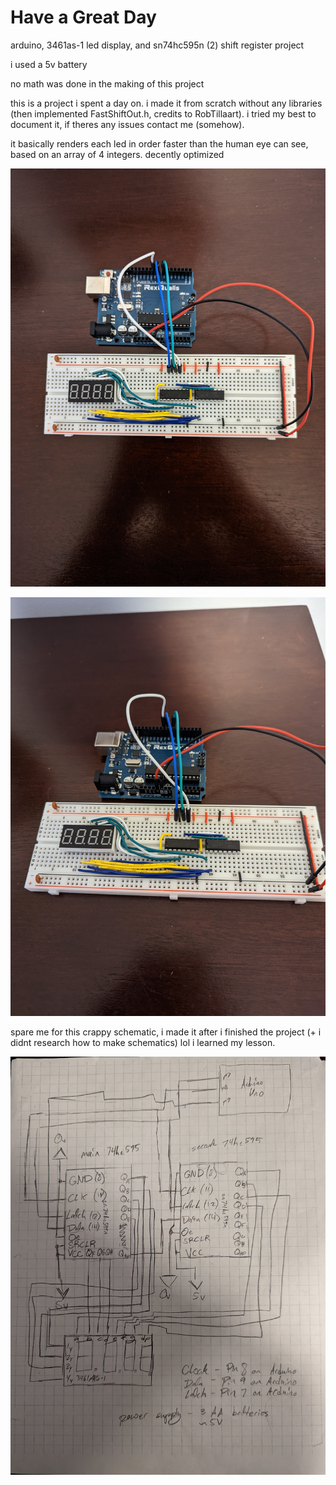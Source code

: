 # Have a Great Day
 arduino, 3461as-1 led display, and sn74hc595n (2) shift register project

i used a 5v battery

no math was done in the making of this project

this is a project i spent a day on. i made it from scratch without any libraries (then implemented FastShiftOut.h, credits to RobTillaart). i tried my best to document it, if theres any issues contact me (somehow).

it basically renders each led in order faster than the human eye can see, based on an array of 4 integers. decently optimized

![angle 1](top_view.jpg "angle 1")

![angle 2](lowered_top_view.jpg "angle 2")

spare me for this crappy schematic, i made it after i finished the project (+ i didnt research how to make schematics) lol i learned my lesson.

![schematic](schematic.jpg "schematic")

